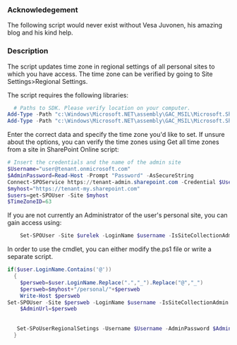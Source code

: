 ### Acknowledegement

The following script would never exist without Vesa Juvonen, his amazing blog and his kind help.

 

 

### Description

The script updates time zone in regional settings of all personal sites to which you have access. The time zone can be verified by going to Site Settings>Regional Settings.

 

The script requires the following libraries:

 

```PowerShell
  # Paths to SDK. Please verify location on your computer. 
Add-Type -Path "c:\Windows\Microsoft.NET\assembly\GAC_MSIL\Microsoft.SharePoint.Client\v4.0_16.0.0.0__71e9bce111e9429c\Microsoft.SharePoint.Client.dll" 
Add-Type -Path "c:\Windows\Microsoft.NET\assembly\GAC_MSIL\Microsoft.SharePoint.Client.Runtime\v4.0_16.0.0.0__71e9bce111e9429c\Microsoft.SharePoint.Client.Runtime.dll" 
``` 
 

Enter the correct data and specify the time zone you'd like to set. If unsure about the options, you can verify the time zones using Get all time zones from a site in SharePoint Online script:

 

```PowerShell
# Insert the credentials and the name of the admin site 
$Username="user@tenant.onmicrosoft.com" 
$AdminPassword=Read-Host -Prompt "Password" -AsSecureString 
Connect-SPOService https://tenant-admin.sharepoint.com -Credential $Username 
$myhost="https://tenant-my.sharepoint.com" 
$users=get-SPOUser -Site $myhost 
$TimeZoneID=63
``` 
 

If you are not currently an Administrator of the user's personal site, you can gain access using:
```PowerShell
    Set-SPOUser -Site $urelek -LoginName $username -IsSiteCollectionAdmin $true
```
 

In order to use the cmdlet, you can either modify the.ps1 file or write a separate script.

 

```PowerShell
if($user.LoginName.Contains('@')) 
  { 
    $persweb=$user.LoginName.Replace(".","_").Replace("@","_") 
    $persweb=$myhost+"/personal/"+$persweb 
    Write-Host $persweb 
Set-SPOUser -Site $persweb -LoginName $username -IsSiteCollectionAdmin $true 
    $AdminUrl=$persweb 
 
 
   Set-SPoUserRegionalSetings -Username $Username -AdminPassword $AdminPassword -Url $AdminUrl -TimeZoneID $TimeZoneID 
  }
 ```
 
